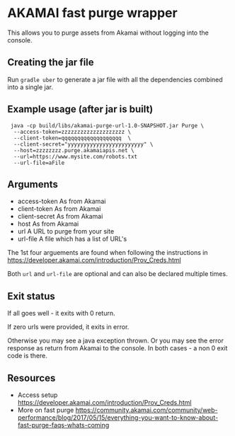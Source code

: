# AKAMAI fast purge wrapper
This allows you to purge assets from Akamai without logging into the console.

## Creating the jar file
Run `gradle uber` to generate a jar file with all the dependencies
combined into a single jar. 

## Example usage (after jar is built)
     java -cp build/libs/akamai-purge-url-1.0-SNAPSHOT.jar Purge \
      --access-token=zzzzzzzzzzzzzzzzzzzz \
      --client-token=qqqqqqqqqqqqqqqqqqq  \
      --client-secret="yyyyyyyyyyyyyyyyyyyyyyyy" \
      --host=zzzzzzzz.purge.akamaiapis.net \
      --url=https://www.mysite.com/robots.txt
      --url-file=aFile

## Arguments
- access-token As from Akamai
- client-token As from Akamai
- client-secret As from Akamai
- host As from Akamai
- url A URL to purge from your site
- url-file A file which has a list of URL's

The 1st four arguements are found when following the instructions in 
https://developer.akamai.com/introduction/Prov_Creds.html

Both `url` and `url-file` are optional and can also be declared multiple times. 


## Exit status
If all goes well - it exits with 0 return.

If zero urls were provided, it exits in error.

Otherwise you may see a java exception thrown. Or you may 
see the error response as return from Akamai to the console. In both
cases - a non 0 exit code is there.



## Resources
- Access setup https://developer.akamai.com/introduction/Prov_Creds.html
- More on fast purge https://community.akamai.com/community/web-performance/blog/2017/05/15/everything-you-want-to-know-about-fast-purge-faqs-whats-coming




